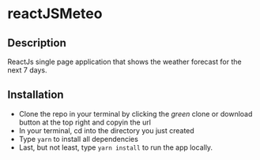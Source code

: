 # reactJSMeteo

## Description

ReactJs single page application that shows the weather forecast for the next 7 days.

## Installation

- Clone the repo in your terminal by clicking the _green_ clone or download button at the top right and copyin the url
- In your terminal, cd into the directory you just created
- Type ```yarn``` to install all dependencies
- Last, but not least, type ```yarn install``` to run the app locally.

